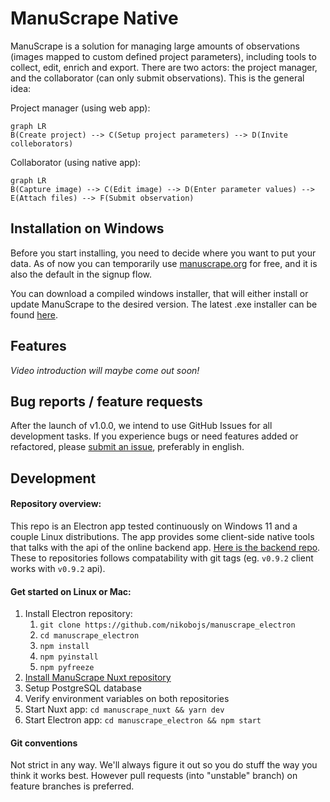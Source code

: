 # ManuScrape Native

ManuScrape is a solution for managing large amounts of observations (images mapped to custom defined project parameters), including tools to collect, edit, enrich and export. There are two actors: the project manager, and the collaborator (can only submit observations). This is the general idea:

Project manager (using web app):
```mermaid
graph LR
B(Create project) --> C(Setup project parameters) --> D(Invite colleborators)
```

Collaborator (using native app):
```mermaid
graph LR
B(Capture image) --> C(Edit image) --> D(Enter parameter values) --> E(Attach files) --> F(Submit observation)
```

## Installation on Windows

Before you start installing, you need to decide where you want to put your data. As of now you can temporarily use [manuscrape.org](https://manuscrape.org) for free, and it is also the default in the signup flow.

You can download a compiled windows installer, that will either install or update ManuScrape to the desired version. The latest .exe installer can be found [here](https://github.com/nikobojs/manuscrape_electron/releases).<br />

## Features

_Video introduction will maybe come out soon!_<br />

## Bug reports / feature requests
After the launch of v1.0.0, we intend to use GitHub Issues for all development tasks. If you experience bugs or need features added or refactored, please [submit an issue](https://github.com/nikobojs/manuscrape_electron/issues), preferably in english. <br />

## Development

#### Repository overview:

This repo is an Electron app tested continuously on Windows 11 and a couple Linux distributions. The app provides some client-side native tools that talks with the api of the online backend app. [Here is the backend repo](https://github.com/nikobojs/manuscrape_nuxt). These to repositories follows compatability with git tags (eg. `v0.9.2` client works with `v0.9.2` api).

#### Get started on Linux or Mac:
1. Install Electron repository:
	1. `git clone https://github.com/nikobojs/manuscrape_electron`
	2. `cd manuscrape_electron`
	3. `npm install`
	4. `npm pyinstall`
	5. `npm pyfreeze`
2. [Install ManuScrape Nuxt repository](https://github.com/nikobojs/manuscrape_nuxt)
3. Setup PostgreSQL database
4. Verify environment variables on both repositories
5. Start Nuxt app: `cd manuscrape_nuxt && yarn dev`
6. Start Electron app: `cd manuscrape_electron && npm start`

#### Git conventions

Not strict in any way. We'll always figure it out so you do stuff the way you think it works best. However pull requests (into "unstable" branch) on feature branches is preferred.